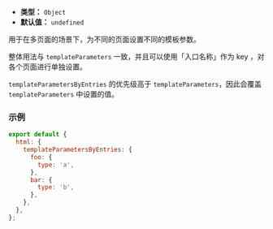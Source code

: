 - **类型：** `Object`
- **默认值：** `undefined`

用于在多页面的场景下，为不同的页面设置不同的模板参数。

整体用法与 `templateParameters` 一致，并且可以使用「入口名称」作为 key ，对各个页面进行单独设置。

`templateParametersByEntries` 的优先级高于 `templateParameters`，因此会覆盖 `templateParameters` 中设置的值。

### 示例

```js
export default {
  html: {
    templateParametersByEntries: {
      foo: {
        type: 'a',
      },
      bar: {
        type: 'b',
      },
    },
  },
};
```
